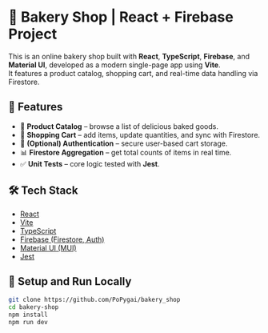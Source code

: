 # 🥐 Bakery Shop | React + Firebase Project

This is an online bakery shop built with **React**, **TypeScript**, **Firebase**, and **Material UI**, developed as a modern single-page app using **Vite**.  
It features a product catalog, shopping cart, and real-time data handling via Firestore.

## 🚀 Features

- 🍞 **Product Catalog** – browse a list of delicious baked goods.
- 🛒 **Shopping Cart** – add items, update quantities, and sync with Firestore.
- 🔐 **(Optional) Authentication** – secure user-based cart storage.
- 📊 **Firestore Aggregation** – get total counts of items in real time.
- ✅ **Unit Tests** – core logic tested with **Jest**.

## 🛠️ Tech Stack

- [React](https://reactjs.org/)
- [Vite](https://vitejs.dev/)
- [TypeScript](https://www.typescriptlang.org/)
- [Firebase (Firestore, Auth)](https://firebase.google.com/)
- [Material UI (MUI)](https://mui.com/)
- [Jest](https://jestjs.io/)

## 🔧 Setup and Run Locally

```bash
git clone https://github.com/PoPygai/bakery_shop
cd bakery-shop
npm install
npm run dev
